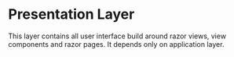 ﻿# Presentation Layer

This layer contains all user interface build around razor views, view components and razor pages. It depends only on application layer.
